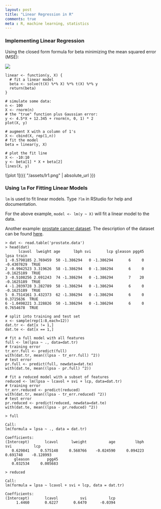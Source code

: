 ```yaml
---
layout: post
title: "Linear Regression in R"
comments: true
meta : R, machine learning, statistics
---
```


### Implementing Linear Regression

Using the closed form formula for beta minimizing the mean squared error (MSE):

<img src="https://latex.codecogs.com/svg.latex?\Large&space;\hat{\beta} = (X^TX)^{-1}X^TY" />

```
linear <- function(y, X) {
  # fit a linear model
  beta <- solve(t(X) %*% X) %*% t(X) %*% y
  return(beta)
}

# simulate some data:
n <- 100
X <- rnorm(n)
# the "true" function plus Gaussian error:
y <- 4.5*X + 12.345 + rnorm(n, 0, 1) * 2
plot(X, y)

# augment X with a column of 1's
X <- cbind(X, rep(1,n))
# fit the model
beta = linear(y, X)

# plot the fit line
X <- -10:10
y <- beta[1] * X + beta[2]
lines(X, y)
```

![plot 1]({{ "/assets/lr1.png" | absolute_url }})


### Using `lm` For Fitting Linear Models

`lm` is used to fit linear models. Type `?lm` in RStudio for help and documentation.

For the above example, `model <- lm(y ~ X)` will fit a linear model to the data.

Another example: [prostate cancer dataset](https://web.stanford.edu/~hastie/ElemStatLearn//datasets/prostate.data). The description of the dataset can be found [here](https://web.stanford.edu/~hastie/ElemStatLearn//datasets/prostate.info.txt).

```
> dat <- read.table('prostate.data')
> head(dat)
      lcavol  lweight age      lbph svi       lcp gleason pgg45       lpsa train
1 -0.5798185 2.769459  50 -1.386294   0 -1.386294       6     0 -0.4307829  TRUE
2 -0.9942523 3.319626  58 -1.386294   0 -1.386294       6     0 -0.1625189  TRUE
3 -0.5108256 2.691243  74 -1.386294   0 -1.386294       7    20 -0.1625189  TRUE
4 -1.2039728 3.282789  58 -1.386294   0 -1.386294       6     0 -0.1625189  TRUE
5  0.7514161 3.432373  62 -1.386294   0 -1.386294       6     0  0.3715636  TRUE
6 -1.0498221 3.228826  50 -1.386294   0 -1.386294       6     0  0.7654678  TRUE
```

```
# split into training and test set
x <- sample(rep(1:8,each=12))
dat.tr <- dat[x != 1,]
dat.te <- dat[x == 1,]

# fit a full model with all features
full <- lm(lpsa ~ ., data=dat.tr)
# training error
tr_err.full <- predict(full)
with(dat.tr, mean((lpsa - tr_err.full) ^2))
# test error
pr.full <- predict(full, newdata=dat.te)
with(dat.te, mean((lpsa - pr.full) ^2))

# fit a reduced model with a subset of features
reduced <- lm(lpsa ~ lcavol + svi + lcp, data=dat.tr)
# training error
tr_err.reduced <- predict(reduced)
with(dat.tr, mean((lpsa - tr_err.reduced) ^2))
# test error
pr.reduced <- predict(reduced, newdata=dat.te)
with(dat.te, mean((lpsa - pr.reduced) ^2))
```


```
> full

Call:
lm(formula = lpsa ~ ., data = dat.tr)

Coefficients:
(Intercept)       lcavol      lweight          age         lbph          svi          lcp  
   0.629841     0.575148     0.568766    -0.024590     0.094223     0.691748    -0.128993  
    gleason        pgg45  
   0.032534     0.005683  

> reduced

Call:
lm(formula = lpsa ~ lcavol + svi + lcp, data = dat.tr)

Coefficients:
(Intercept)       lcavol          svi          lcp  
     1.4460       0.6227       0.6470      -0.0394  
```
